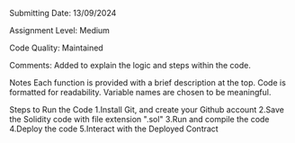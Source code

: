 Submitting Date: 13/09/2024

Assignment Level: Medium

Code Quality: Maintained

Comments: Added to explain the logic and steps within the code.

Notes Each function is provided with a brief description at the top. Code is formatted for readability. Variable names are chosen to be meaningful.

Steps to Run the Code 1.Install Git, and create your Github account 2.Save the Solidity code with file extension ".sol" 3.Run and compile the code 4.Deploy the code 5.Interact with the Deployed Contract
